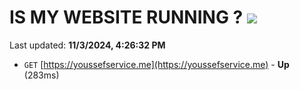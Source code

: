 # IS MY WEBSITE RUNNING ? [![](https://img.shields.io/static/v1?label=Sponsor&message=%E2%9D%A4&logo=GitHub&color=%23fe8e86)](https://github.com/sponsors/Youssef-Lehmam)

Last updated: **11/3/2024, 4:26:32 PM**

- `GET` [https://youssefservice.me](https://youssefservice.me) - **Up** (283ms)
